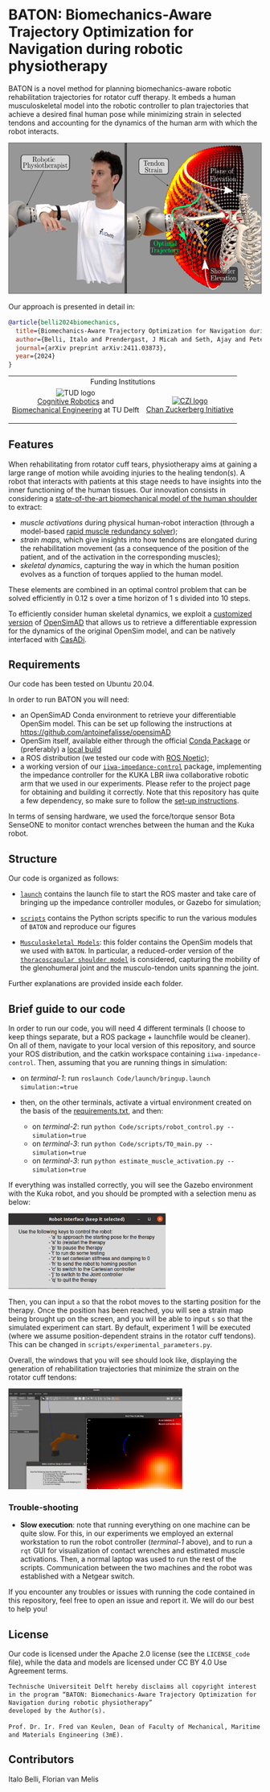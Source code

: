 # BATON: Biomechanics-Aware Trajectory Optimization for Navigation during robotic physiotherapy
BATON is a novel method for planning biomechanics-aware robotic rehabilitation trajectories for rotator cuff therapy. It embeds a human musculoskeletal model into the robotic controller to plan trajectories that achieve a desired final human pose while minimizing strain in selected tendons and accounting for the dynamics of the human arm with which the robot interacts.

<img src="Media/visual_abstract.png" height="300" />

Our approach is presented in detail in:

```bib
@article{belli2024biomechanics,
  title={Biomechanics-Aware Trajectory Optimization for Navigation during Robotic Physiotherapy},
  author={Belli, Italo and Prendergast, J Micah and Seth, Ajay and Peternel, Luka},
  journal={arXiv preprint arXiv:2411.03873},
  year={2024}
}
```


<table align="center">
  <tr>
    <td colspan="2" align="center">Funding Institutions</td>
  </tr>
  <tr>
    <td align="center">
      <a>
        <img src="https://user-images.githubusercontent.com/50029203/226883398-97b28065-e144-493b-8a6c-5cbbd9000411.png" alt="TUD logo" height="128">
        <br />
        <a href="https://www.tudelft.nl/3me/over/afdelingen/cognitive-robotics-cor">Cognitive Robotics</a> and <br />
        <a href="https://www.tudelft.nl/3me/over/afdelingen/biomechanical-engineering">Biomechanical Engineering</a> at TU Delft</p>
      </a>
    </td>
    <td align="center">
      <a href="https://chanzuckerberg.com/">
        <img src="https://user-images.githubusercontent.com/50029203/226883506-fbb59348-38a4-43f9-93c9-2c7b8ba63619.png" alt="CZI logo" width="128" height="128">
        <br />
        Chan Zuckerberg Initiative
      </a>
    </td>
  </tr>
</table>

## Features
When rehabilitating from rotator cuff tears, physiotherapy aims at gaining a large range of motion while avoiding injuries to the healing tendon(s). A robot that interacts with patients at this stage needs to have insights into the inner functioning of the human tissues. Our innovation consists in considering a [state-of-the-art biomechanical model of the human shoulder](https://simtk.org/projects/scapulothoracic) to extract:
- _muscle activations_ during physical human-robot interaction (through a model-based [rapid muscle redundancy solver](https://journals.plos.org/plosone/article?id=10.1371/journal.pone.0295003));
- _strain maps_, which give insights into how tendons are elongated during the rehabilitation movement (as a consequence of the position of the patient, and of the activation in the corresponding muscles);
- _skeletal dynamics_, capturing the way in which the human position evolves as a function of torques applied to the human model.

These elements are combined in an optimal control problem that can be solved efficiently in 0.12 s over a time horizon of 1 s divided into 10 steps.

To efficiently consider human skeletal dynamics, we exploit a [customized version](https://github.com/itbellix/opensimAD) of [OpenSimAD](https://github.com/antoinefalisse/opensimAD) that allows us to retrieve a differentiable expression for the dynamics of the original OpenSim model, and can be natively interfaced with [CasADi](https://web.casadi.org/).

## Requirements
Our code has been tested on Ubuntu 20.04.

In order to run BATON you will need:
- an OpenSimAD Conda environment to retrieve your differentiable OpenSim model. This can be set up following the instructions at https://github.com/antoinefalisse/opensimAD
- OpenSim itself, available either through the official [Conda Package](https://opensimconfluence.atlassian.net/wiki/spaces/OpenSim/pages/53116061/Conda+Package) or (preferably) a [local build](https://github.com/opensim-org/opensim-core/blob/main/scripts/build/opensim-core-linux-build-script.sh)
- a ROS distribution (we tested our code with [ROS Noetic](http://wiki.ros.org/noetic));
- a working version of our [`iiwa-impedance-control`](https://gitlab.tudelft.nl/nickymol/iiwa_impedance_control) package, implementing the impedance controller for the KUKA LBR iiwa collaborative robotic arm that we used in our experiments. Please refer to the project page for obtaining and building it correctly. Note that this repository has quite a few dependency, so make sure to follow the [set-up instructions](https://gitlab.tudelft.nl/nickymol/iiwa_impedance_control/-/tree/set_up_instructions?ref_type=heads).


In terms of sensing hardware, we used the force/torque sensor Bota SenseONE to monitor contact wrenches between the human and the Kuka robot.

## Structure
Our code is organized as follows:

- [`launch`](https://github.com/itbellix/baton-robotic-rehab/tree/main/launch) contains the launch file to start the ROS master and take care of bringing up the impedance controller modules, or Gazebo for simulation;
- [`scripts`](https://github.com/itbellix/baton-robotic-rehab/tree/main/scripts) contains the Python scripts specific to run the various modules of `BATON` and reproduce our figures

- [`Musculoskeletal Models`](<https://github.com/itbellix/baton-robotic-rehab/tree/main/Musculoskeletal Models>): this folder contains the OpenSim models that we used with `BATON`. In particular, a reduced-order version of the [`thoracoscapular shoulder model`](https://simtk.org/projects/scapulothoracic) is considered, capturing the mobility of the glenohumeral joint and the musculo-tendon units spanning the joint.

Further explanations are provided inside each folder.


## Brief guide to our code
In order to run our code, you will need 4 different terminals (I choose to keep things separate, but a ROS package + launchfile would be cleaner). 
On all of them, navigate to your local version of this repository, and source your ROS distribution, and the catkin workspace containing `iiwa-impedance-control`. Then, assuming that you are running things in simulation:
- on _terminal-1_: run `roslaunch Code/launch/bringup.launch simulation:=true`

- then, on the other terminals, activate a virtual environment created on the basis of the [requirements.txt](https://github.com/itbellix/baton-robotic-rehab/blob/main/requirements.txt), and then:
  - on _terminal-2_: run `python Code/scripts/robot_control.py --simulation=true`
  - on _terminal-3_: run `python Code/scripts/TO_main.py --simulation=true`
  - on _terminal-3_: run `python estimate_muscle_activation.py --simulation=true`


If everything was installed correctly, you will see the Gazebo environment with the Kuka robot, and you should be prompted with a selection menu as below:

<img src="Media/selection_menu.png" height="150" />

Then, you can input `a` so that the robot moves to the starting position for the therapy.
Once the position has been reached, you will see a strain map being brought up on the screen, and you will be able to input `s` so that the simulated experiment can start. By default, experiment 1 will be executed (where we assume position-dependent strains in the rotator cuff tendons). This can be changed in `scripts/experimental_parameters.py`.

Overall, the windows that you will see should look like, displaying the generation of rehabilitation trajectories that minimize the strain on the rotator cuff tendons:

<img src="Media/display_baton_sim.png" height="200" />

### Trouble-shooting
- **Slow execution**: note that running everything on one machine can be quite slow. For this, in our experiments we employed an external workstation to run the robot controller (_terminal-1_ above), and to run a `rqt` GUI for visualization of contact wrenches and estimated muscle activations. Then, a normal laptop was used to run the rest of the scripts. Communication between the two machines and the robot was established with a Netgear switch.


If you encounter any troubles or issues with running the code contained in this repository, feel free to open an issue and report it. We will do our best to help you!

## License
Our code is licensed under the Apache 2.0 license (see the `LICENSE_code` file), while the data and models are licensed under CC BY 4.0 Use Agreement terms.
```
Technische Universiteit Delft hereby disclaims all copyright interest in the program “BATON: Biomechanics-Aware Trajectory Optimization for Navigation during robotic physiotherapy”
developed by the Author(s).

Prof. Dr. Ir. Fred van Keulen, Dean of Faculty of Mechanical, Maritime and Materials Engineering (3mE).
```

## Contributors
Italo Belli, Florian van Melis
